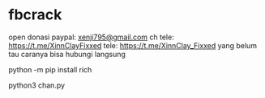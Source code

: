 # fbcrack
open donasi
paypal: xenji795@gmail.com
ch tele: https://t.me/XinnClayFixxed
tele: https://t.me/XinnClay_Fixxed
yang belum tau caranya bisa hubungi langsung 





python -m pip install rich

python3 chan.py
